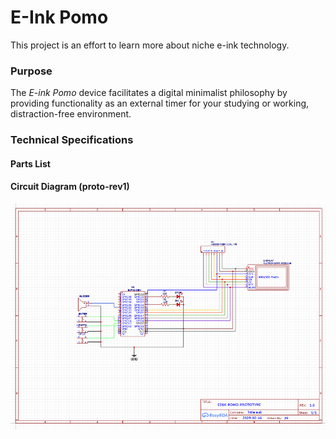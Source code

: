 # E-Ink Pomo
This project is an effort to learn more about niche e-ink technology. 

### Purpose
The _E-ink Pomo_ device facilitates a digital minimalist philosophy by providing functionality as an external timer for your studying or working, distraction-free environment.      


### Technical Specifications  

#### Parts List  

#### Circuit Diagram  (proto-rev1)

![Circuit Diagram](https://github.com/patrickkosierb/eink_esp/blob/main/doc/eink-pomo_circuit-prototype.png)
